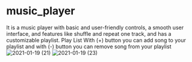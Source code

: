 # music_player
It is a music player with basic and user-friendly controls, a smooth user interface, and features like shuffle and repeat one track, and has a customizable playlist.
Play List 
With (+) button you can add song to your playlist and with (-) button you can remove song from your playlist
![2021-01-19 (21)](https://user-images.githubusercontent.com/69577099/145705792-70531a26-65b4-401a-88d2-d121740ebc6b.png)
![2021-01-19 (23)](https://user-images.githubusercontent.com/69577099/145705811-0228c253-cdea-4a43-8c2a-a5b18a2f2a8f.png)
